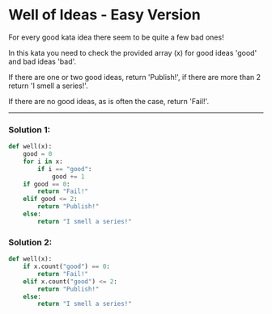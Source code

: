 # Well of Ideas - Easy Version

For every good kata idea there seem to be quite a few bad ones!

In this kata you need to check the provided array (x) for good ideas 'good' and bad ideas 'bad'.

If there are one or two good ideas, return 'Publish!', if there are more than 2 return 'I smell a series!'. 

If there are no good ideas, as is often the case, return 'Fail!'.

---

### Solution 1:

```python
def well(x):
    good = 0
    for i in x:
        if i == "good":
            good += 1
    if good == 0:
        return "Fail!"
    elif good <= 2:
        return "Publish!"
    else:
        return "I smell a series!"
```

### Solution 2:

```python
def well(x):
    if x.count("good") == 0:
        return "Fail!"
    elif x.count("good") <= 2:
        return "Publish!"
    else:
        return "I smell a series!"
```

